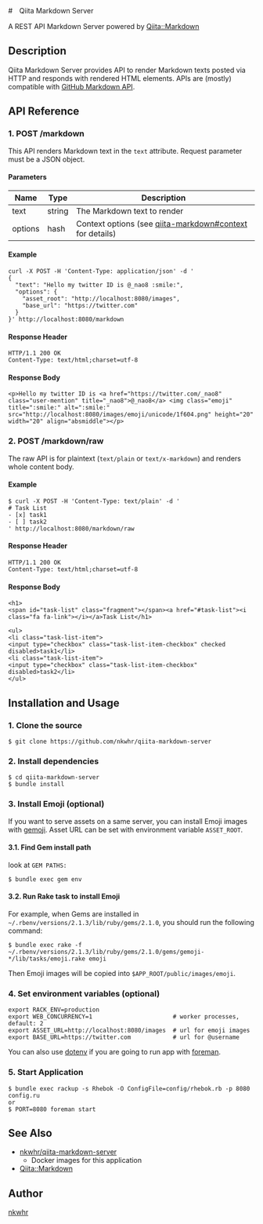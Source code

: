 #　Qiita Markdown Server

A REST API Markdown Server powered by [Qiita::Markdown](https://github.com/increments/qiita-markdown)

## Description
Qiita Markdown Server provides API to render Markdown texts posted via HTTP and responds with rendered HTML elements.
APIs are (mostly) compatible with [GitHub Markdown API](https://developer.github.com/v3/markdown/).

## API Reference

### 1. POST /markdown

This API renders Markdown text in the `text` attribute. Request parameter must be a JSON object.

#### Parameters

Name        | Type    | Description
------------| ------- | -----------------------------
text        | string  | The Markdown text to render
options     | hash    | Context options (see [qiita-markdown#context](https://github.com/increments/qiita-markdown#context) for details)

#### Example
```
curl -X POST -H 'Content-Type: application/json' -d '
{
  "text": "Hello my twitter ID is @_nao8 :smile:",
  "options": {
    "asset_root": "http://localhost:8080/images",
    "base_url": "https://twitter.com"
  }
}' http://localhost:8080/markdown
```

#### Response Header

```
HTTP/1.1 200 OK
Content-Type: text/html;charset=utf-8
```

#### Response Body

```
<p>Hello my twitter ID is <a href="https://twitter.com/_nao8" class="user-mention" title="_nao8">@_nao8</a> <img class="emoji" title=":smile:" alt=":smile:" src="http://localhost:8080/images/emoji/unicode/1f604.png" height="20" width="20" align="absmiddle"></p>
```

### 2. POST /markdown/raw

The raw API is for plaintext (`text/plain` or `text/x-markdown`) and renders whole content body.

#### Example
```
$ curl -X POST -H 'Content-Type: text/plain' -d '
# Task List
- [x] task1
- [ ] task2
' http://localhost:8080/markdown/raw
```

#### Response Header

```
HTTP/1.1 200 OK
Content-Type: text/html;charset=utf-8
```

#### Response Body

```
<h1>
<span id="task-list" class="fragment"></span><a href="#task-list"><i class="fa fa-link"></i></a>Task List</h1>

<ul>
<li class="task-list-item">
<input type="checkbox" class="task-list-item-checkbox" checked disabled>task1</li>
<li class="task-list-item">
<input type="checkbox" class="task-list-item-checkbox" disabled>task2</li>
</ul>
```


## Installation and Usage

### 1. Clone the source
```
$ git clone https://github.com/nkwhr/qiita-markdown-server
```

### 2. Install dependencies
```
$ cd qiita-markdown-server
$ bundle install
```

### 3. Install Emoji (optional)

If you want to serve assets on a same server, you can install Emoji images with [gemoji](https://github.com/github/gemoji).
Asset URL can be set with environment variable `ASSET_ROOT`.

#### 3.1. Find Gem install path

look at `GEM PATHS:`

```
$ bundle exec gem env
```

#### 3.2. Run Rake task to install Emoji

For example, when Gems are installed in `~/.rbenv/versions/2.1.3/lib/ruby/gems/2.1.0`, you should run the following command:

```
$ bundle exec rake -f ~/.rbenv/versions/2.1.3/lib/ruby/gems/2.1.0/gems/gemoji-*/lib/tasks/emoji.rake emoji
```

Then Emoji images will be copied into `$APP_ROOT/public/images/emoji`.


### 4. Set environment variables (optional)

```
export RACK_ENV=production
export WEB_CONCURRENCY=1                       # worker processes, default: 2
export ASSET_URL=http://localhost:8080/images  # url for emoji images
export BASE_URL=https://twitter.com            # url for @username
```

You can also use [dotenv](https://github.com/bkeepers/dotenv) if you are going to run app with [foreman](https://github.com/ddollar/foreman).

### 5. Start Application
```
$ bundle exec rackup -s Rhebok -O ConfigFile=config/rhebok.rb -p 8080 config.ru
or
$ PORT=8080 foreman start
```

## See Also

- [nkwhr/qiita-markdown-server]()
  - Docker images for this application
- [Qiita::Markdown](https://github.com/increments/qiita-markdown)


## Author

[nkwhr](https://github.com/nkwhr)
